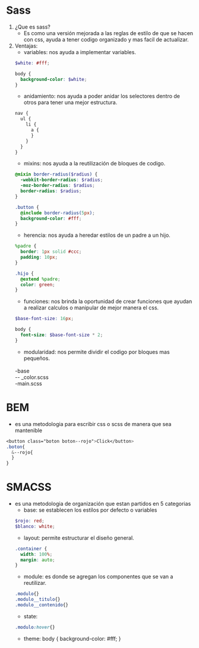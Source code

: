 # Sass
1. ¿Que es sass?
    - Es como una versión mejorada a las reglas de estilo de que se hacen con css,
    ayuda a tener codigo organizado y mas facil de actualizar.
2. Ventajas:
    - variables: nos ayuda a implementar variables.
    ```scss
    $white: #fff;

    body {
      background-color: $white;
    }
    
    ```
    - anidamiento: nos ayuda a poder anidar los selectores dentro de otros para tener una mejor estructura.
    ```scss
    nav {
      ul {
        li {
          a {
          }
        }
      }
    }
    
    ```
    - mixins: nos ayuda a la reutilización de bloques de codigo.
    ```scss
    @mixin border-radius($radius) {
      -webkit-border-radius: $radius;
      -moz-border-radius: $radius;
      border-radius: $radius;
    }

    .button {
      @include border-radius(5px);
      background-color: #fff;
    }
    ```
    - herencia: nos ayuda a heredar estilos de un padre a un hijo.
    ```scss
    %padre {
      border: 1px solid #ccc;
      padding: 10px;
    }

    .hijo {
      @extend %padre;
      color: green;
    }
    ```
    - funciones: nos brinda la oportunidad de crear funciones que ayudan a realizar calculos o manipular de mejor manera el css.
    ```scss
    $base-font-size: 16px;

    body {
      font-size: $base-font-size * 2;
    }
    ```
    - modularidad: nos permite dividir el codigo por bloques mas pequeños.
    <br>
    -base
    <br>
    -- _color.scss
    <br>
    -main.scss

# BEM
- es una metodologia para escribir css o scss de manera que sea mantenible
```scss
<button class="boton boton--rojo">Click</button>
.boton{
  &--rojo{
  }
}
```
# SMACSS
- es una metodologia de organización que estan partidos en 5 categorias
    - base: se establecen los estilos por defecto o variables
    ```scss
    $rojo: red;
    $blanco: white;
    ```
    - layout: permite estructurar el diseño general.
    ```scss
    .container {
      width: 100%;
      margin: auto;
    }
    ```
    - module: es donde se agregan los componentes que se van a reutilizar.
    ```scss
    .modulo{}
    .modulo__titulo{}
    .modulo__contenido{}
    ```
    - state:
    ```scss
    .modulo:hover{}
    ```
    - theme:
    body {
      background-color: #fff;
    }